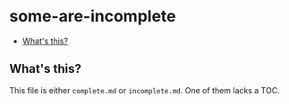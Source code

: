 # some-are-incomplete

<!--
  (Do not remove or edit this comment.)

  This table-of-contents is automatically generated. To generate it, run:
    gulp markdown-toc --fix
-->

-   [What's this?](#whats-this)

## What's this?

This file is either `complete.md` or `incomplete.md`. One of them lacks a TOC.
